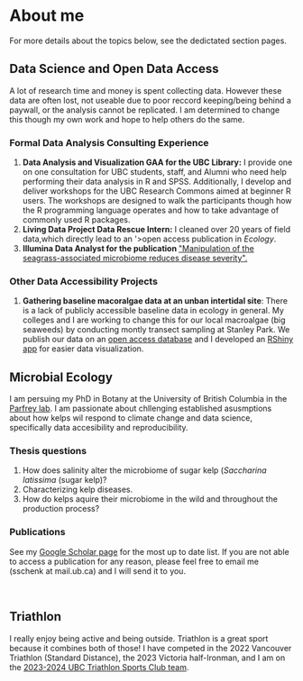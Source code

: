 <html>

<body>

<h1>About me</h1>
For more details about the topics below, see the dedictated section pages.

<h2>Data Science and Open Data Access</h2>
<p>A lot of research time and money is spent collecting data. However these data are often lost, not useable due to poor reccord keeping/being behind a paywall, or the analysis cannot be replicated. I am determined to change this though my own work and hope to help others do the same.</p>

<h3>Formal Data Analysis Consulting Experience</h3>

<ol>

<li><strong> Data Analysis and Visualization GAA for the UBC Library:</strong> I provide one on one consultation for UBC students, staff, and Alumni who need help performing their data analysis in R and SPSS. Additionally, I develop and deliver workshops for the UBC Research Commons aimed at beginner R users. The workshops are designed to walk the participants though how the R programming language operates and how to take advantage of commonly used R packages.</li>

<li><strong>Living Data Project Data Rescue Intern:</strong> I cleaned over 20 years of field data,which directly lead to an <a href:'<https://esajournals.onlinelibrary.wiley.com/doi/10.1002/ecy.4013>'>open access publication in <em>Ecology</em>.</a></li>

<li><strong>Illumina Data Analyst for the publication </strong><a href='https://ami-journals.onlinelibrary.wiley.com/doi/10.1111/1462-2920.16582'>"Manipulation of the seagrass-associated microbiome reduces disease severity". </a></li>

</ol>

<h3>Other Data Accessibility Projects</h3>

<ol>

<li><strong>Gathering baseline macoralgae data at an unban intertidal site</strong>: There is a lack of publicly accessible baseline data in ecology in general. My colleges and I are working to change this for our local macroalgae (big seaweeds) by conducting montly transect sampling at Stanley Park. We publish our data on an <a href='https://borealisdata.ca/dataset.xhtml?persistentId=doi:10.5683/SP3/IKGB6E'>open access database</a> and I developed an <a href='https://siobhanschenk.shinyapps.io/algae_transects_stanley_park/'>RShiny app</a> for easier data visualization.</li>

</ol>

<h2>Microbial Ecology</h2>

<p>I am persuing my PhD in Botany at the University of British Columbia in the <a href = "https://www.zoology.ubc.ca/~parfrey/parfrey_lab/" target="_blank">Parfrey lab</a>. I am passionate about chllenging established asusmptions about how kelps wil respond to climate change and data science, specifically data accesibility and reproducibility.</p>

<h3>Thesis questions</h3>

<ol>

<li>How does salinity alter the microbiome of sugar kelp (<em>Saccharina latissima</em> (sugar kelp)?</li>

<li>Characterizing kelp diseases.</li>

<li>How do kelps aquire their microbiome in the wild and throughout the production process?</li>

</ol>

<h3>Publications</h3>

See my <a href="https://scholar.google.com/citations?user=i7KHeTgAAAAJ&hl=en" target="_blank">Google Scholar page</a> for the most up to date list. If you are not able to access a publication for any reason, please feel free to email me (sschenk at mail.ub.ca) and I will send it to you. 

<br>

<h2>Triathlon</h2>
<p>I really enjoy being active and being outside. Triathlon is a great sport because it combines both of those! I have competed in the 2022 Vancouver Triathlon (Standard Distance), the 2023 Victoria half-Ironman, and I am on the <a href='https://recreation.ubc.ca/sport-clubs/triathlon-sc/'>2023-2024 UBC Triathlon Sports Club team</a>. </p>

</body>

</html>
